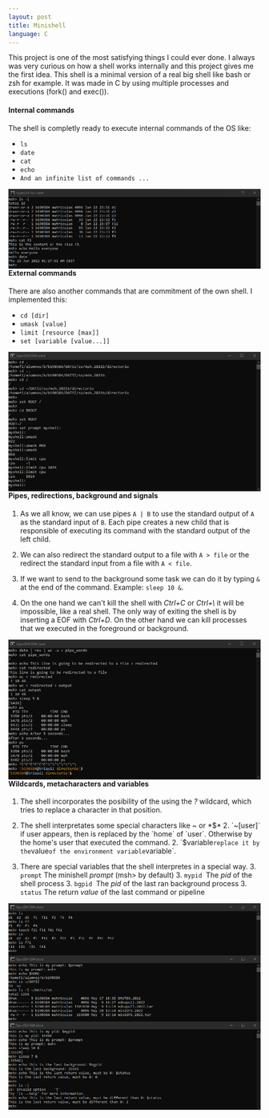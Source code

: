 ```yaml
---
layout: post
title: Minishell
language: C
---
```


This project is one of the most satisfying things I could ever done. I always was very 
curious on how a shell works internally and this project gives me the first idea. This shell is a minimal version of a real big shell like bash or zsh for example. It was made in C by using multiple processes and executions (fork() and exec()).

#### Internal commands

The shell is completly ready to execute internal commands of the OS like:

* `ls`
* `date`
* `cat`
* `echo`
* `And an infinite list of commands ...`

<img src="../img/msh/interns.png"
     alt="Interns commands"
     style="float: left; margin-right: 10px;" />

#### External commands

There are also another commands that are commitment of the own shell. I implemented this:

* `cd [dir]`
* `umask [value]`
* `limit [resource [max]]`
* `set [variable [value...]]`

<img src="../img/msh/externs.png"
     alt="Externs commands"
     style="float: left; margin-right: 10px;" />
    
#### Pipes, redirections, background and signals

1. As we all know, we can use pipes `A | B` to use the standard output of `A` as the standard input of `B`. Each pipe creates a new child that is responsible of executing its command with the standard output of the left child.

2. We can also redirect the standard output to a file with `A > file` or the redirect the standard input from a file with `A < file`.

3. If we want to send to the background some task we can do it by typing `&` at the end of the command. Example: `sleep 10 &`.

4. On the one hand we can't kill the shell with *Ctrl+C* or *Ctrl+\\* it will be impossible, like a real shell. The only way of exiting the shell is by inserting a EOF with *Ctrl+D*. On the other hand we can kill processes that we executed in the foreground or background.

<img src="../img/msh/pipesandso.png"
     alt="Externs commands"
     style="float: left; margin-right: 10px;" />

#### Wildcards, metacharacters and variables

1. The shell incorporates the posibility of the using the *?* wildcard, which tries to replace a character in that position.

2. The shell interpretates some special characters like *~* or *$*
    2. `~[user]` if user appears, then is replaced by the `home` of `user`. Otherwise by the home's user that executed the command.
    2. `$variable` replace it by the `value` of the environment variable `variable`.

3. There are special variables that the shell interpretes in a special way.
    3. `prompt` The minishell *prompt* (msh> by default)
    3. `mypid`&nbsp; The *pid* of the shell process
    3. `bgpid`&nbsp; The *pid* of the last ran background process
    3. `status` The return *value* of the last command or pipeline

<img src="../img/msh/wildcard.png"
     alt="Interns commands"
     style="float: left; margin-right: 10px;" />

<img src="../img/msh/specials.png"
     alt="Interns commands"
     style="float: left; margin-right: 10px;" />

<img src="../img/msh/variables.png"
     alt="Interns commands"
     style="float: left; margin-right: 10px;" />